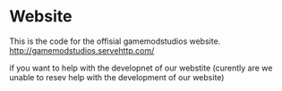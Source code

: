 # Website

This is the code for the offisial gamemodstudios website.
http://gamemodstudios.servehttp.com/

if you want to help with the developnet of our webstite (curently are we unable to resev help with the development of our website)
